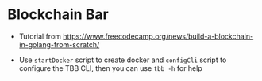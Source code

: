 # Blockchain Bar

- Tutorial from https://www.freecodecamp.org/news/build-a-blockchain-in-golang-from-scratch/

- Use `startDocker` script to create docker and `configCli` script to configure the TBB CLI, then you can use `tbb -h` for help
